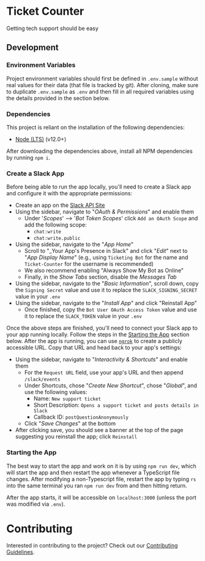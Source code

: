 <!-- [![License: MIT](https://img.shields.io/badge/License-MIT-blue.svg)](https://opensource.org/licenses/MIT)
![](https://github.com/AmericanAirlines/Ticket-Counter/workflows/Build/badge.svg?branch=main)
[![codecov](https://codecov.io/gh/AmericanAirlines/Ticket-Counter/branch/main/graph/badge.svg)](https://codecov.io/gh/AmericanAirlines/Ticket-Counter)
[![Total alerts](https://img.shields.io/lgtm/alerts/g/AmericanAirlines/Ticket-Counter.svg?logo=lgtm&logoWidth=18)](https://lgtm.com/projects/g/AmericanAirlines/Ticket-Counter/alerts/)
[![Language grade: JavaScript](https://img.shields.io/lgtm/grade/javascript/g/AmericanAirlines/Ticket-Counter.svg?logo=lgtm&logoWidth=18)](https://lgtm.com/projects/g/AmericanAirlines/Ticket-Counter/context:javascript) -->

# Ticket Counter
Getting tech support should be easy

## Development
### Environment Variables
Project environment variables should first be defined in `.env.sample` without real values for their data (that file is tracked by git). After cloning, make sure to duplicate `.env.sample` as `.env` and then fill in all required variables using the details provided in the section below.

### Dependencies
This project is reliant on the installation of the following dependencies:
- [Node (LTS)](https://nodejs.org/en/download/) (v12.0+)

After downloading the dependencies above, install all NPM dependencies by running `npm i`.

### Create a Slack App
Before being able to run the app locally, you'll need to create a Slack app and configure it with the appropriate permissions:
- Create an app on the [Slack API Site](https://api.slack.com/apps)
- Using the sidebar, navigate to "_OAuth & Permissions_" and enable them
  - Under '_Scopes_' --> '_Bot Token Scopes_' click `Add an OAuth Scope` and add the following scope:
    - `chat:write`
    - `chat:write.public`
- Using the sidebar, navigate to the "_App Home_"
  - Scroll to "_Your App's Presence in Slack" and click "_Edit_" next to "_App Display Name_" (e.g., using `Ticketing Bot` for the name and `Ticket-Counter` for the username is recommended)
  - We also recommend enabling "Always Show My Bot as Online"
  - Finally, in the _Show Tabs_ section, disable the _Messages Tab_
- Using the sidebar, navigate to the "_Basic Information_", scroll down, copy the `Signing Secret` value and use it to replace the `SLACK_SIGNING_SECRET` value in your `.env`
- Using the sidebar, navigate to the "_Install App_" and click "Reinstall App"
  - Once finished, copy the `Bot User OAuth Access Token` value and use it to replace the `SLACK_TOKEN` value in your `.env`

Once the above steps are finished, you'll need to connect your Slack app to your app running locally. Follow the steps in the [Starting the App](#starting-the-app) section below. After the app is running, you can use [`ngrok`](https://ngrok.com) to create a publicly accessible URL. Copy that URL and head back to your app's settings:
- Using the sidebar, navigate to "_Interactivity & Shortcuts_" and enable them
  - For the `Request URL` field, use your app's URL and then append `/slack/events`
  - Under Shortcuts, chose "_Create New Shortcut_", chose "_Global_", and use the following values:
    - Name: `New support ticket`
    - Short Description: `Opens a support ticket and posts details in Slack`
    - Callback ID: `postQuestionAnonymously`
  - Click "_Save Changes_" at the bottom
- After clicking save, you should see a banner at the top of the page suggesting you reinstall the app; click `Reinstall`

### Starting the App
The best way to start the app and work on it is by using `npm run dev`, which will start the app and then restart the app whenever a TypeScript file changes. After modifying a non-Typescript file, restart the app by typing `rs` into the same terminal you ran `npm run dev` from and then hitting return.

After the app starts, it will be accessible on `localhost:3000` (unless the port was modified via `.env`).

# Contributing
Interested in contributing to the project? Check out our [Contributing Guidelines](./.github/CONTRIBUTING.md).
